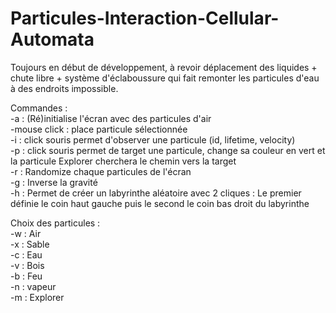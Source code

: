 # Particules-Interaction-Cellular-Automata
Toujours en début de développement, à revoir déplacement des liquides + chute libre + système d'éclaboussure qui fait remonter les particules d'eau à des endroits impossible.

Commandes : <br>
  -a : (Ré)initialise l'écran avec des particules d'air<br>
  -mouse click : place particule sélectionnée<br>
  -i : click souris permet d'observer une particule (id, lifetime, velocity)<br>
  -p : click souris permet de target une particule, change sa couleur en vert et la particule Explorer cherchera le chemin vers la target<br>
  -r : Randomize chaque particules de l'écran <br>
  -g : Inverse la gravité <br>
  -h : Permet de créer un labyrinthe aléatoire avec 2 cliques : Le premier définie le coin haut gauche puis le second le coin bas droit du labyrinthe  <br>
  
Choix des particules :<br>
-w : Air<br>
-x : Sable<br>
-c : Eau<br>
-v : Bois<br>
-b : Feu<br>
-n : vapeur<br>
-m : Explorer <br>
